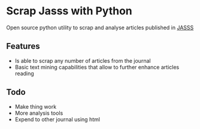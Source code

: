# Scrap Jasss with Python

Open source python utility to scrap and analyse articles published in [JASSS][JASSS]

<!--
## Usage

Install `scrapJasss` and start exploring Jasss article:

```
$ pip install ScrapJASSS
$ DO SOMETHING
```
-->

## Features

* Is able to scrap any number of articles from the journal
* Basic text mining capabilities that allow to further enhance articles reading

## Todo

* Make thing work
* More analysis tools
* Expend to other journal using html


[Scrap Jasss]: https://github.com/chapuisk/scrapjasss
[JASSS]: http://jasss.soc.surrey.ac.uk/JASSS.html